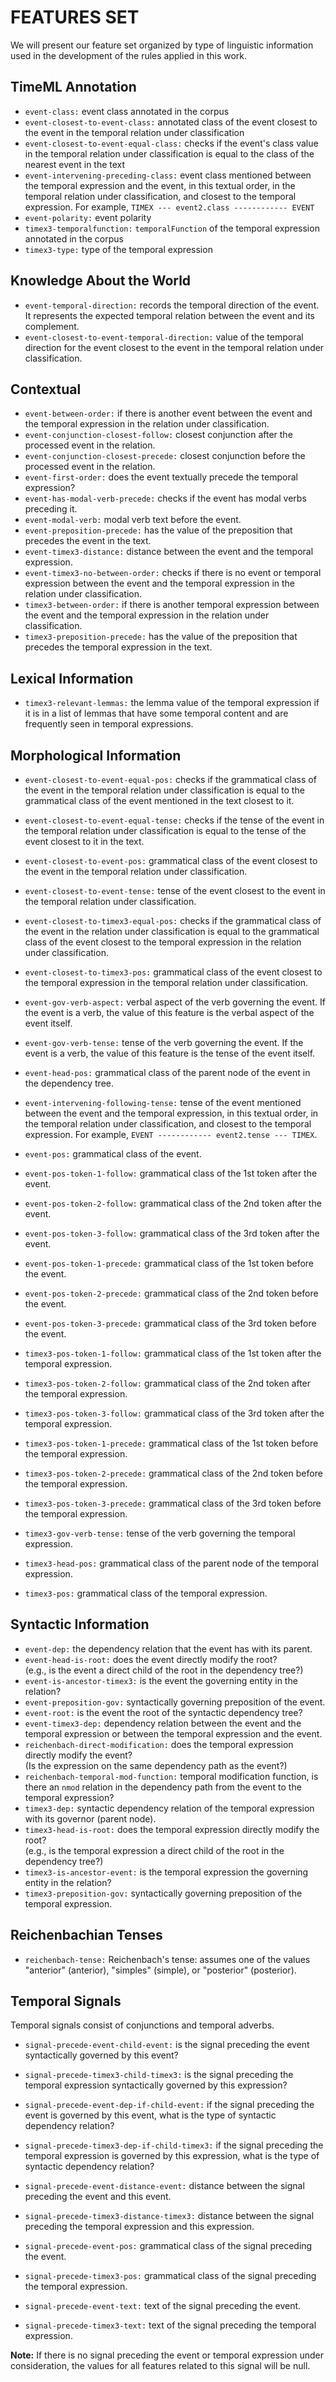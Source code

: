 # FEATURES SET 

We will present our feature set organized by type of linguistic information used in the development of the rules applied in this work. 

## TimeML Annotation
  - `event-class:` event class annotated in the corpus
  - `event-closest-to-event-class:` annotated class of the event closest to the event in the temporal relation under classification
  - `event-closest-to-event-equal-class:` checks if the event's class value in the temporal relation under classification is equal to the class of the nearest event in the text
  - `event-intervening-preceding-class:` event class mentioned between the temporal expression and the event, in this textual order, in the temporal relation under classification, and closest to the temporal expression. For example, `TIMEX --- event2.class ------------ EVENT`
  - `event-polarity:` event polarity
  - `timex3-temporalfunction:` `temporalFunction` of the temporal expression annotated in the corpus
  - `timex3-type:` type of the temporal expression

## Knowledge About the World
  - `event-temporal-direction:` records the temporal direction of the event. It represents the expected temporal relation between the event and its complement.
  - `event-closest-to-event-temporal-direction:` value of the temporal direction for the event closest to the event in the temporal relation under classification.

## Contextual
  - `event-between-order:` if there is another event between the event and the temporal expression in the relation under classification.
  - `event-conjunction-closest-follow:` closest conjunction after the processed event in the relation.
  - `event-conjunction-closest-precede:` closest conjunction before the processed event in the relation.
  - `event-first-order:` does the event textually precede the temporal expression?
  - `event-has-modal-verb-precede:` checks if the event has modal verbs preceding it.
  - `event-modal-verb:` modal verb text before the event.
  - `event-preposition-precede:` has the value of the preposition that precedes the event in the text.
  - `event-timex3-distance:` distance between the event and the temporal expression.
  - `event-timex3-no-between-order:` checks if there is no event or temporal expression between the event and the temporal expression in the relation under classification.
  - `timex3-between-order:` if there is another temporal expression between the event and the temporal expression in the relation under classification.
  - `timex3-preposition-precede:` has the value of the preposition that precedes the temporal expression in the text.

## Lexical Information
  - `timex3-relevant-lemmas:` the lemma value of the temporal expression if it is in a list of lemmas that have some temporal content and are frequently seen in temporal expressions.

##  Morphological Information
  - `event-closest-to-event-equal-pos:` checks if the grammatical class of the event in the temporal relation under classification is equal to the grammatical class of the event mentioned in the text closest to it.
  - `event-closest-to-event-equal-tense:` checks if the tense of the event in the temporal relation under classification is equal to the tense of the event closest to it in the text.
  - `event-closest-to-event-pos:` grammatical class of the event closest to the event in the temporal relation under classification.
  - `event-closest-to-event-tense:` tense of the event closest to the event in the temporal relation under classification.
  - `event-closest-to-timex3-equal-pos:` checks if the grammatical class of the event in the relation under classification is equal to the grammatical class of the event closest to the temporal expression in the relation under classification.
  - `event-closest-to-timex3-pos:` grammatical class of the event closest to the temporal expression in the temporal relation under classification.
  
  - `event-gov-verb-aspect:` verbal aspect of the verb governing the event. If the event is a verb, the value of this feature is the verbal aspect of the event itself.
  - `event-gov-verb-tense:` tense of the verb governing the event. If the event is a verb, the value of this feature is the tense of the event itself.
  
  - `event-head-pos:` grammatical class of the parent node of the event in the dependency tree.
  - `event-intervening-following-tense:` tense of the event mentioned between the event and the temporal expression, in this textual order, in the temporal relation under classification, and closest to the temporal expression. For example, `EVENT ------------ event2.tense --- TIMEX`.
  - `event-pos:` grammatical class of the event.
  
  - `event-pos-token-1-follow:` grammatical class of the 1st token after the event.
  - `event-pos-token-2-follow:` grammatical class of the 2nd token after the event.
  - `event-pos-token-3-follow:` grammatical class of the 3rd token after the event.
  
  - `event-pos-token-1-precede:` grammatical class of the 1st token before the event.
  - `event-pos-token-2-precede:` grammatical class of the 2nd token before the event.
  - `event-pos-token-3-precede:` grammatical class of the 3rd token before the event.
  
  - `timex3-pos-token-1-follow:` grammatical class of the 1st token after the temporal expression.
  - `timex3-pos-token-2-follow:` grammatical class of the 2nd token after the temporal expression.
  - `timex3-pos-token-3-follow:` grammatical class of the 3rd token after the temporal expression.
  
  - `timex3-pos-token-1-precede:` grammatical class of the 1st token before the temporal expression.
  - `timex3-pos-token-2-precede:` grammatical class of the 2nd token before the temporal expression.
  - `timex3-pos-token-3-precede:` grammatical class of the 3rd token before the temporal expression.
  
  - `timex3-gov-verb-tense:` tense of the verb governing the temporal expression.
  - `timex3-head-pos:` grammatical class of the parent node of the temporal expression.
  - `timex3-pos:` grammatical class of the temporal expression.



## Syntactic Information
  - `event-dep:` the dependency relation that the event has with its parent.
  - `event-head-is-root:` does the event directly modify the root?  
    (e.g., is the event a direct child of the root in the dependency tree?)
  - `event-is-ancestor-timex3:` is the event the governing entity in the relation?
  - `event-preposition-gov:` syntactically governing preposition of the event.
  - `event-root:` is the event the root of the syntactic dependency tree?
  - `event-timex3-dep:` dependency relation between the event and the temporal expression or between the temporal expression and the event.
  - `reichenbach-direct-modification:` does the temporal expression directly modify the event?  
    (Is the expression on the same dependency path as the event?)
  - `reichenbach-temporal-mod-function:` temporal modification function, is there an `nmod` relation in the dependency path from the event to the temporal expression?
  - `timex3-dep:` syntactic dependency relation of the temporal expression with its governor (parent node).
  - `timex3-head-is-root:` does the temporal expression directly modify the root?  
    (e.g., is the temporal expression a direct child of the root in the dependency tree?)
  - `timex3-is-ancestor-event:` is the temporal expression the governing entity in the relation?
  - `timex3-preposition-gov:` syntactically governing preposition of the temporal expression.


## Reichenbachian Tenses
  - `reichenbach-tense:` Reichenbach's tense: assumes one of the values "anterior" (anterior), "simples" (simple), or "posterior" (posterior).
  
  
## Temporal Signals
  Temporal signals consist of conjunctions and temporal adverbs.
  
  - `signal-precede-event-child-event:` is the signal preceding the event syntactically governed by this event?
  - `signal-precede-timex3-child-timex3:` is the signal preceding the temporal expression syntactically governed by this expression?
  
  - `signal-precede-event-dep-if-child-event:` if the signal preceding the event is governed by this event, what is the type of syntactic dependency relation?
  - `signal-precede-timex3-dep-if-child-timex3:` if the signal preceding the temporal expression is governed by this expression, what is the type of syntactic dependency relation?
  
  - `signal-precede-event-distance-event:` distance between the signal preceding the event and this event.
  - `signal-precede-timex3-distance-timex3:` distance between the signal preceding the temporal expression and this expression.
  
  - `signal-precede-event-pos:` grammatical class of the signal preceding the event.
  - `signal-precede-timex3-pos:` grammatical class of the signal preceding the temporal expression.
  
  - `signal-precede-event-text:` text of the signal preceding the event.
  - `signal-precede-timex3-text:` text of the signal preceding the temporal expression.

  **Note:** If there is no signal preceding the event or temporal expression under consideration, the values for all features related to this signal will be null.
  